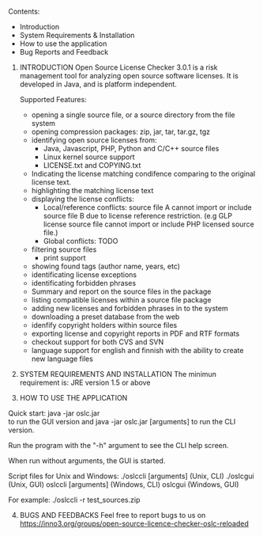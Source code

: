Contents:

- Introduction
- System Requirements & Installation
- How to use the application
- Bug Reports and Feedback

1. INTRODUCTION
	Open Source License Checker 3.0.1 is a risk management tool for analyzing open 
	source software licenses. It is developed in Java, and is platform 
	independent.
	
	Supported Features:
	- opening a single source file, or a source directory from the file system
	- opening compression packages: zip, jar, tar, tar.gz, tgz
	- identifying open source licenses from:
		* Java, Javascript, PHP, Python and C/C++ source files 
		* Linux kernel source support
		* LICENSE.txt and COPYING.txt
	- Indicating the license matching condifence comparing to the original license
	  text.
	- highlighting the matching license text
	- displaying the license conflicts:
		* Local/reference conflicts: source file A cannot import or include source 
		  file B due to license reference restriction. (e.g GLP license source file
		  cannot import or include PHP licensed source file.)
		* Global conflicts: TODO
	- filtering source files
        - print support
	- showing found tags (author name, years, etc)
	- identificating license exceptions
	- identificating forbidden phrases
	- Summary and report on the source files in the package
	- listing compatible licenses within a source file package
	- adding new licenses and forbidden phrases in to the system
	- downloading a preset database from the web
	- idenfify copyright holders within source files
	- exporting license and copyright reports in PDF and RTF formats
	- checkout support for both CVS and SVN
	- language support for english and finnish with the ability to create new language files
	
2. SYSTEM REQUIREMENTS AND INSTALLATION
	The minimun requirement is: JRE version 1.5 or above
	
3. HOW TO USE THE APPLICATION

Quick start:
    java -jar oslc.jar   
           to run the GUI version and
    java -jar oslc.jar [arguments]
           to run the CLI version.

Run the program with the "-h" argument to see the CLI help screen.

When run without arguments, the GUI is started.

Script files for Unix and Windows:
   ./oslccli [arguments]       (Unix, CLI)
   ./oslcgui                   (Unix, GUI)
   oslccli [arguments]         (Windows, CLI)
   oslcgui                     (Windows, GUI)


For example:
   ./oslccli -r test_sources.zip

4. BUGS AND FEEDBACKS
   	Feel free to report bugs to us on https://inno3.org/groups/open-source-licence-checker-oslc-reloaded